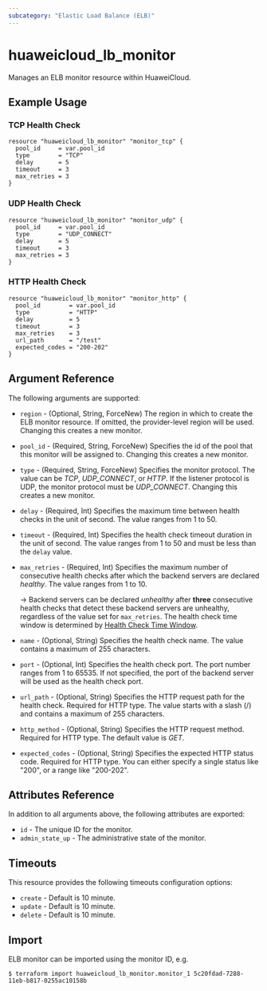 ```yaml
---
subcategory: "Elastic Load Balance (ELB)"
---
```


# huaweicloud_lb_monitor

Manages an ELB monitor resource within HuaweiCloud.

## Example Usage

### TCP Health Check

```hcl
resource "huaweicloud_lb_monitor" "monitor_tcp" {
  pool_id     = var.pool_id
  type        = "TCP"
  delay       = 5
  timeout     = 3
  max_retries = 3
}
```

### UDP Health Check

```hcl
resource "huaweicloud_lb_monitor" "monitor_udp" {
  pool_id     = var.pool_id
  type        = "UDP_CONNECT"
  delay       = 5
  timeout     = 3
  max_retries = 3
}
```

### HTTP Health Check

```hcl
resource "huaweicloud_lb_monitor" "monitor_http" {
  pool_id        = var.pool_id
  type           = "HTTP"
  delay          = 5
  timeout        = 3
  max_retries    = 3
  url_path       = "/test"
  expected_codes = "200-202"
}
```

## Argument Reference

The following arguments are supported:

* `region` - (Optional, String, ForceNew) The region in which to create the ELB monitor resource. If omitted, the
  provider-level region will be used. Changing this creates a new monitor.

* `pool_id` - (Required, String, ForceNew) Specifies the id of the pool that this monitor will be assigned to. Changing
  this creates a new monitor.

* `type` - (Required, String, ForceNew) Specifies the monitor protocol.
  The value can be *TCP*, *UDP_CONNECT*, or *HTTP*.
  If the listener protocol is UDP, the monitor protocol must be *UDP_CONNECT*. Changing this creates a new monitor.

* `delay` - (Required, Int) Specifies the maximum time between health checks in the unit of second. The value ranges
  from 1 to 50.

* `timeout` - (Required, Int) Specifies the health check timeout duration in the unit of second.
  The value ranges from 1 to 50 and must be less than the `delay` value.

* `max_retries` - (Required, Int) Specifies the maximum number of consecutive health checks after which the backend
  servers are declared *healthy*. The value ranges from 1 to 10.

  -> Backend servers can be declared *unhealthy* after **three** consecutive health checks that detect these backend
  servers are unhealthy, regardless of the value set for `max_retries`. The health check time window is determined
  by [Health Check Time Window](https://support.huaweicloud.com/intl/en-us/usermanual-elb/elb_ug_hc_0001.html#section4).

* `name` - (Optional, String) Specifies the health check name. The value contains a maximum of 255 characters.

* `port` - (Optional, Int) Specifies the health check port. The port number ranges from 1 to 65535. If not specified,
  the port of the backend server will be used as the health check port.

* `url_path` - (Optional, String) Specifies the HTTP request path for the health check. Required for HTTP type.
  The value starts with a slash (/) and contains a maximum of 255 characters.

* `http_method` - (Optional, String) Specifies the HTTP request method. Required for HTTP type.
  The default value is *GET*.

* `expected_codes` - (Optional, String) Specifies the expected HTTP status code. Required for HTTP type.
  You can either specify a single status like "200", or a range like "200-202".

## Attributes Reference

In addition to all arguments above, the following attributes are exported:

* `id` - The unique ID for the monitor.
* `admin_state_up` - The administrative state of the monitor.

## Timeouts

This resource provides the following timeouts configuration options:

* `create` - Default is 10 minute.
* `update` - Default is 10 minute.
* `delete` - Default is 10 minute.

## Import

ELB monitor can be imported using the monitor ID, e.g.

```
$ terraform import huaweicloud_lb_monitor.monitor_1 5c20fdad-7288-11eb-b817-0255ac10158b
```

